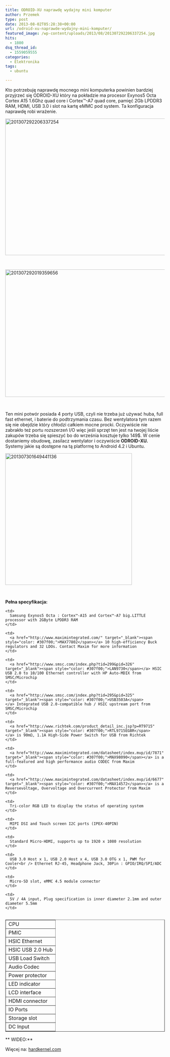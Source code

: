 ```yaml
---
title: ODROID-XU naprawdę wydajny mini komputer
author: Przemek
type: post
date: 2013-08-02T05:28:38+00:00
url: /odroid-xu-naprawde-wydajny-mini-komputer/
featured_image: /wp-content/uploads/2013/08/201307292206337254.jpg
hits:
  - 1800
dsq_thread_id:
  - 1559059555
categories:
  - Elektronika
tags:
  - ubuntu

---
```

Kto potrzebuję naprawdę mocnego mini komputerka powinien bardziej przyjrzeć się ODROID-XU który na pokładzie ma procesor Exynos5 Octa Cortex A15 1.6Ghz quad core i Cortex™-A7 quad core, pamięć 2Gb LPDDR3 RAM, HDMI, USB 3.0 i slot na kartę eMMC pod system. Ta konfiguracja naprawdę robi wrażenie.

<!--more-->

[<img class="aligncenter size-full wp-image-4594" alt="201307292206337254" src="http://techfreak.pl/wp-content/uploads/2013/08/201307292206337254.jpg" width="738" height="432" />][1]

&nbsp;

[<img class="aligncenter size-full wp-image-4596" alt="201307292019359656" src="http://techfreak.pl/wp-content/uploads/2013/08/201307292019359656.jpg" width="738" height="403" />][2]

&nbsp;

Ten mini potwór posiada 4 porty USB, czyli nie trzeba już używać huba, full fast ethernet, i baterie do podtrzymania czasu. Bez wentylatora tym razem się nie obejdzie który chłodzi całkiem mocne procki. Oczywiście nie zabrakło też portu rozszerzeń I/O więc jeśli sprzęt ten jest na twojej liście zakupów trzeba się spieszyć bo do września kosztuje tylko 149$. W cenie dostaniemy obudowę, zasilacz wentylator i oczywiście **ODROID-XU.** Systemy jakie są dostępne na tą platformę to Android 4.2 i Ubuntu.

[<img class="aligncenter size-full wp-image-4595" alt="201307301649441136" src="http://techfreak.pl/wp-content/uploads/2013/08/201307301649441136.jpg" width="400" height="416" />][3]

&nbsp;

**Pełna specyfikacja:**

<table width="740" border="1" cellspacing="1" cellpadding="2" align="left">
  <tr>
    <td>
      CPU
    </td>
    
    <td>
      Samsung Exynos5 Octa : Cortex™-A15 and Cortex™-A7 big.LITTLE processor with 2GByte LPDDR3 RAM
    </td>
  </tr>
  
  <tr>
    <td>
      PMIC
    </td>
    
    <td>
      <a href="http://www.maximintegrated.com/" target="_blank"><span style="color: #307f00;">MAX77802</span></a> 10 high-efficiency Buck regulators and 32 LDOs. Contact Maxim for more information
    </td>
  </tr>
  
  <tr>
    <td>
      HSIC Ethernet
    </td>
    
    <td>
      <a href="http://www.smsc.com/index.php?tid=299&pid=326" target="_blank"><span style="color: #307f00;">LAN9730</span></a> HSIC USB 2.0 to 10/100 Ethernet controller with HP Auto-MDIX from SMSC/Microchip
    </td>
  </tr>
  
  <tr>
    <td>
      HSIC USB 2.0 Hub
    </td>
    
    <td>
      <a href="http://www.smsc.com/index.php?tid=295&pid=325" target="_blank"><span style="color: #307f00;">USB3503A</span></a> Integrated USB 2.0-compatible hub / HSIC upstream port from SMSC/Microchip
    </td>
  </tr>
  
  <tr>
    <td>
      USB Load Switch
    </td>
    
    <td>
      <a href="http://www.richtek.com/product_detail_inc.jsp?p=RT9715" target="_blank"><span style="color: #307f00;">RTL9715EGBR</span></a> is 90mΩ, 1.1A High-Side Power Switch for USB from Richtek
    </td>
  </tr>
  
  <tr>
    <td>
      Audio Codec
    </td>
    
    <td>
      <a href="http://www.maximintegrated.com/datasheet/index.mvp/id/7871" target="_blank"><span style="color: #307f00;">MAX98090</span></a> is a full-featured and high performance audio CODEC from Maxim
    </td>
  </tr>
  
  <tr>
    <td>
      Power protector
    </td>
    
    <td>
      <a href="http://www.maximintegrated.com/datasheet/index.mvp/id/6677" target="_blank"><span style="color: #307f00;">MAX14572</span></a> is a Reversevoltage, Overvoltage and Overcurrent Protector from Maxim
    </td>
  </tr>
  
  <tr>
    <td>
      LED indicator
    </td>
    
    <td>
      Tri-color RGB LED to display the status of operating system
    </td>
  </tr>
  
  <tr>
    <td>
      LCD interface
    </td>
    
    <td>
      MIPI DSI and Touch screen I2C ports (IPEX-40PIN)
    </td>
  </tr>
  
  <tr>
    <td>
      HDMI connector
    </td>
    
    <td>
      Standard Micro-HDMI, supports up to 1920 x 1080 resolution
    </td>
  </tr>
  
  <tr>
    <td>
      IO Ports
    </td>
    
    <td>
      USB 3.0 Host x 1, USB 2.0 Host x 4, USB 3.0 OTG x 1, PWM for Cooler<br /> Ethernet RJ-45, Headphone Jack, 30Pin : GPIO/IRQ/SPI/ADC
    </td>
  </tr>
  
  <tr>
    <td>
      Storage slot
    </td>
    
    <td>
      Micro-SD slot, eMMC 4.5 module connector
    </td>
  </tr>
  
  <tr>
    <td>
      DC Input
    </td>
    
    <td>
      5V / 4A input, Plug specification is inner diameter 2.1mm and outer diameter 5.5mm
    </td>
  </tr>
</table>

** WIDEO:**





Więcej na: [hardkernel.com][4]

 [1]: http://techfreak.pl/wp-content/uploads/2013/08/201307292206337254.jpg
 [2]: http://techfreak.pl/wp-content/uploads/2013/08/201307292019359656.jpg
 [3]: http://techfreak.pl/wp-content/uploads/2013/08/201307301649441136.jpg
 [4]: http://www.hardkernel.com/renewal_2011/products/prdt_info.php?g_code=G137510300620&tab_idx=1